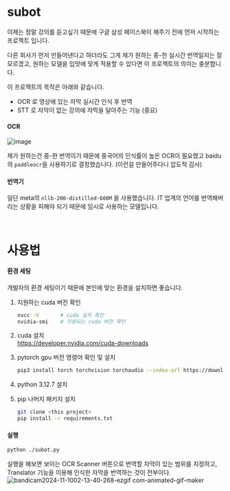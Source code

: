 # subot
이제는 정말 강의를 듣고싶기 때문에 구글 삼성 페이스북이 해주기 전에 먼저 시작하는 프로젝트 입니다.     

다른 회사가 먼저 만들어낸다고 하더라도 그게 제가 원하는 중-한 실시간 번역일지는 잘 모르겠고, 원하는 모델을 입맛에 맞게 적용할 수 있다면 이 프로젝트의 의미는 충분합니다.  

이 프로젝트의 목적은 아래와 같습니다.
* OCR 로 영상에 있는 자막 실시간 인식 후 번역
* STT 로 자막이 없는 강의에 자막을 달아주는 기능 (중요)

#### OCR
![image](https://github.com/user-attachments/assets/8f0279bf-6ceb-480e-81ae-247d81c1a9c9)

제가 원하는건 중-한 번역이기 때문에 중국어의 인식률이 높은 OCR이 필요했고 baidu의 `paddleocr`을 사용하기로 결정했습니다. (이런걸 만들어주다니 압도적 감사)

#### 번역기
일단 meta의 `nllb-200-distilled-600M` 을 사용했습니다. IT 업계의 언어를 번역해버리는 상황을 피해야 되기 때문에 임시로 사용하는 모델입니다. 

<br>

# 사용법
#### 환경 세팅
개발자의 환경 세팅이기 때문에 본인에 맞는 환경을 설치하면 좋습니다. 
1. 지원하는 cuda 버전 확인
    ```bash
    nvcc -V       # cuda 설치 확인
    nvidia-smi    # 지원되는 cuda 버전 확인
    ```

2. cuda 설치   
    https://developer.nvidia.com/cuda-downloads

3. pytorch gpu 버전 명령어 확인 및 설치 
    ```bash
    pip3 install torch torchvision torchaudio --index-url https://download.pytorch.org/whl/cu124
    ```

4. python 3.12.7 설치

5. pip 나머지 패키지 설치
    ```bash
    git clone <this project>
    pip install -r requirements.txt
    ```

#### 실행
```bash
python ./subot.py
```
실행을 해보면 보이는 OCR Scanner 버튼으로 번역할 자막이 있는 범위를 지정하고, Translator 기능을 이용해 인식한 자막을 번역하는 것이 전부이다. 
![bandicam2024-11-1002-13-40-268-ezgif com-animated-gif-maker](https://github.com/user-attachments/assets/c3c06dd4-7038-45d6-9de0-b6dfe02a0c16)



